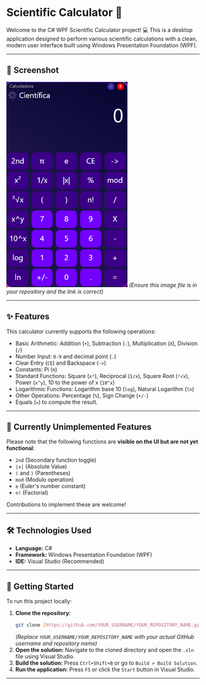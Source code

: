 # Scientific Calculator 🧮

Welcome to the C# WPF Scientific Calculator project! 💻 This is a desktop application designed to perform various scientific calculations with a clean, modern user interface built using Windows Presentation Foundation (WPF).

---

## 📸 Screenshot

![Calculator UI](images/ui.png)
*(Ensure this image file is in your repository and the link is correct)*

---

## ✨ Features

This calculator currently supports the following operations:

* Basic Arithmetic: Addition (`+`), Subtraction (`-`), Multiplication (`X`), Division (`/`)
* Number Input: `0-9` and decimal point (`.`)
* Clear Entry (`CE`) and Backspace (`->`)
* Constants: Pi (`π`)
* Standard Functions: Square (`x²`), Reciprocal (`1/x`), Square Root (`²√x`), Power (`x^y`), 10 to the power of x (`10^x`)
* Logarithmic Functions: Logarithm base 10 (`log`), Natural Logarithm (`ln`)
* Other Operations: Percentage (`%`), Sign Change (`+/-`)
* Equals (`=`) to compute the result.

---

## 🚧 Currently Unimplemented Features

Please note that the following functions are **visible on the UI but are not yet functional**:

* `2nd` (Secondary function toggle)
* `|x|` (Absolute Value)
* `(` and `)` (Parentheses)
* `mod` (Modulo operation)
* `e` (Euler's number constant)
* `n!` (Factorial)

Contributions to implement these are welcome!

---

## 🛠️ Technologies Used

* **Language:** C#
* **Framework:** Windows Presentation Foundation (WPF)
* **IDE:** Visual Studio (Recommended)

---

## 🚀 Getting Started

To run this project locally:

1.  **Clone the repository:**
    ```bash
    git clone [https://github.com/YOUR_USERNAME/YOUR_REPOSITORY_NAME.git](https://github.com/YOUR_USERNAME/YOUR_REPOSITORY_NAME.git)
    ```
    *(Replace `YOUR_USERNAME/YOUR_REPOSITORY_NAME` with your actual GitHub username and repository name)*
2.  **Open the solution:** Navigate to the cloned directory and open the `.sln` file using Visual Studio.
3.  **Build the solution:** Press `Ctrl+Shift+B` or go to `Build > Build Solution`.
4.  **Run the application:** Press `F5` or click the `Start` button in Visual Studio.

---
